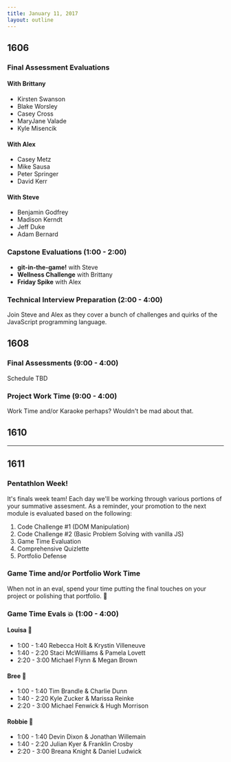 ```yaml
---
title: January 11, 2017
layout: outline
---
```


## 1606

### Final Assessment Evaluations

#### With Brittany

- Kirsten Swanson
- Blake Worsley
- Casey Cross
- MaryJane Valade
- Kyle Misencik

#### With Alex

- Casey Metz
- Mike Sausa
- Peter Springer
- David Kerr

#### With Steve

- Benjamin Godfrey
- Madison Kerndt
- Jeff Duke
- Adam Bernard

### Capstone Evaluations (1:00 - 2:00)

- **git-in-the-game!** with Steve
- **Wellness Challenge** with Brittany
- **Friday Spike** with Alex

### Technical Interview Preparation (2:00 - 4:00)

Join Steve and Alex as they cover a bunch of challenges and quirks of the JavaScript programming language.

## 1608

### Final Assessments (9:00 - 4:00)

Schedule TBD

### Project Work Time (9:00 - 4:00)

Work Time and/or Karaoke perhaps? Wouldn't be mad about that.

## 1610

***

## 1611

### Pentathlon Week!
It's finals week team! Each day we'll be working through various portions of your summative assesment. As a reminder, your promotion to the next module is evaluated based on the following:

1. Code Challenge #1 (DOM Manipulation)
2. Code Challenge #2 (Basic Problem Solving with vanilla JS)
3. Game Time Evaluation
4. Comprehensive Quizlette
5. Portfolio Defense

### Game Time and/or Portfolio Work Time
When not in an eval, spend your time putting the final touches on your project or polishing that portfolio. :gem:

### Game Time Evals :boom: (1:00 - 4:00)

#### Louisa :hear_no_evil:
- 1:00 - 1:40 Rebecca Holt & Krystin Villeneuve
- 1:40 - 2:20 Staci McWilliams & Pamela Lovett
- 2:20 - 3:00 Michael Flynn & Megan Brown

#### Bree :see_no_evil:
- 1:00 - 1:40 Tim Brandle & Charlie Dunn
- 1:40 - 2:20 Kyle Zucker & Marissa Reinke
- 2:20 - 3:00 Michael Fenwick & Hugh Morrison

#### Robbie :speak_no_evil:
- 1:00 - 1:40 Devin Dixon & Jonathan Willemain
- 1:40 - 2:20 Julian Kyer & Franklin Crosby
- 2:20 - 3:00 Breana Knight & Daniel Ludwick
